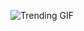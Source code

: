 
<!-- GIF_SECTION -->
![Trending GIF](https://media3.giphy.com/media/v1.Y2lkPThiYjIxNzcya2k1a2NxOXQxNDQ0ejk0d2p2b3k0dXo0NWwzZ3Y2ZGM2cGV1b3praCZlcD12MV9naWZzX3NlYXJjaCZjdD1n/3oKIPnAiaMCws8nOsE/giphy.gif)
<!-- END_GIF_SECTION -->

